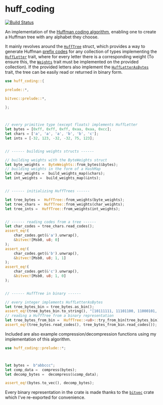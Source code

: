 # **huff_coding**

[![Build Status](https://travis-ci.com/kxlsx/huffman-coding-rs.svg?branch=master)](https://travis-ci.com/k-xlsx/huffman-coding-rs)

An implementation of the [Huffman coding algorithm][huff_wiki], enabling
one to create a Huffman tree with any alphabet they choose.

It mainly revolves around the [`HuffTree`][tree] struct, which provides a way to generate Huffman [prefix codes][huff_wiki_codes] for any collection of types implementing the [`HuffLetter`][letter] trait, where  for every letter there is a corresponding weight (To ensure this, the [`Weights`][weights] trait must be implemented on the provided collection).
If the provided letters also implement the [`HuffLetterAsBytes`][letter_bytes] trait, the tree can be easily read or returned in binary form.

```rust
use huff_coding::{

prelude::*,

bitvec::prelude::*,

};

  

// every primitive type (except floats) implements HuffLetter
let bytes = [0xff, 0xff, 0xff, 0xaa, 0xaa, 0xcc];
let chars = ['a', 'a', 'a', 'b', 'b', 'c'];
let ints = [-32, 123, -32, -32, 75, 123];


// ------ building weights structs ------

// building weights with the ByteWeights struct
let byte_weights =  ByteWeights::from_bytes(&bytes);
// building weights in the form of a HashMap
let char_weights =  build_weights_map(&chars);
let int_weights =  build_weights_map(&ints);


// ------ initializing HuffTrees ------

let tree_bytes =  HuffTree::from_weights(byte_weights);
let tree_chars =  HuffTree::from_weights(char_weights);
let tree_ints =  HuffTree::from_weights(int_weights);


// ------ reading codes from a tree ------
let char_codes = tree_chars.read_codes();
assert_eq!(
    char_codes.get(&'a').unwrap(),
    &bitvec![Msb0, u8; 0]
);
assert_eq!(
    char_codes.get(&'b').unwrap(),
    &bitvec![Msb0, u8; 1, 1]
);
assert_eq!(
    char_codes.get(&'c').unwrap(),
    &bitvec![Msb0, u8; 1, 0]
);


// ------ HuffTree in binary ------

// every integer implements HuffLetterAsBytes
let tree_bytes_bin = tree_bytes.as_bin();
assert_eq!(tree_bytes_bin.to_string(), "[10111111, 11101100, 11000101, 01010]");
// reading a HuffTree from a binary representation
let tree_bytes_from_bin =  HuffTree::<u8>::try_from_bin(tree_bytes_bin).unwrap();
assert_eq!(tree_bytes.read_codes(), tree_bytes_from_bin.read_codes());
```

Included are also example compression/decompression functions using my implementation of this algorithm.

```rust
use huff_coding::prelude::*;



let bytes =  b"abbccc";
let comp_data =  compress(bytes);
let decomp_bytes =  decompress(&comp_data);

assert_eq!(bytes.to_vec(), decomp_bytes);
```

Every binary representation in the crate is made thanks to the [`bitvec`][bitvec] crate which I've re-exported for convenience.

[huff_wiki]:https://en.wikipedia.org/wiki/Huffman_coding
[huff_wiki_codes]:https://en.wikipedia.org/wiki/Prefix_code
[tree]:https://github.com/kxlsx/huffman-coding-rs/blob/master/huff_coding/src/tree/mod.rs#L27
[letter]:https://github.com/kxlsx/huffman-coding-rs/blob/master/huff_coding/src/tree/letter.rs#L10
[letter_bytes]:https://github.com/kxlsx/huffman-coding-rs/blob/master/huff_coding/src/tree/letter.rs#L16
[weights]:https://github.com/kxlsx/huffman-coding-rs/blob/master/huff_coding/src/weights.rs#L19
[bitvec]:https://github.com/bitvecto-rs/bitvec